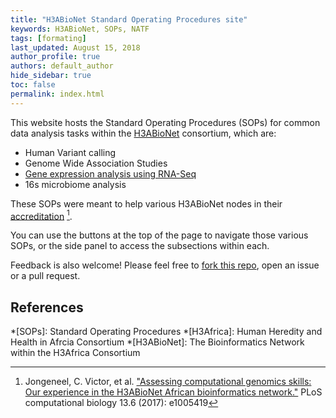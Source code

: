 ```yaml
---
title: "H3ABioNet Standard Operating Procedures site"
keywords: H3ABioNet, SOPs, NATF
tags: [formating]
last_updated: August 15, 2018
author_profile: true
authors: default_author
hide_sidebar: true
toc: false
permalink: index.html
---
```


This website hosts the Standard Operating Procedures (SOPs) for common data analysis tasks within the [H3ABioNet](https://h3abionet.org/) consortium, which are:


* Human Variant calling
* Genome Wide Association Studies
* [Gene expression analysis using RNA-Seq](./RNA-Seq/)
* 16s microbiome analysis

These SOPs were meant to help various H3ABioNet nodes in their [accreditation](https://h3abionet.org/tools-and-resources/sops) [^1].

You can use the buttons at the top of the page to navigate those various SOPs, or the side panel to access the subsections within each.

Feedback is also welcome! Please feel free to [fork this repo](https://github.com/h3abionet/H3ABionet-SOPs), open an issue or a pull request.


## References
[^1]: Jongeneel, C. Victor, et al. ["Assessing computational genomics skills: Our experience in the H3ABioNet African bioinformatics network."](https://doi.org/10.1371/journal.pcbi.1005419) PLoS computational biology 13.6 (2017): e1005419

[//]: <> (These are common abbreviations in the page.)
*[SOPs]: Standard Operating Procedures
*[H3Africa]: Human Heredity and Health in Afrcia Consortium
*[H3ABioNet]: The Bioinformatics Network within the H3Africa Consortium
